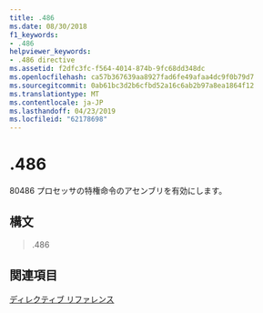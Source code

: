 ```yaml
---
title: .486
ms.date: 08/30/2018
f1_keywords:
- .486
helpviewer_keywords:
- .486 directive
ms.assetid: f2dfc3fc-f564-4014-874b-9fc68dd348dc
ms.openlocfilehash: ca57b367639aa8927fad6fe49afaa4dc9f0b79d7
ms.sourcegitcommit: 0ab61bc3d2b6cfbd52a16c6ab2b97a8ea1864f12
ms.translationtype: MT
ms.contentlocale: ja-JP
ms.lasthandoff: 04/23/2019
ms.locfileid: "62178698"
---
```

# <a name="486"></a>.486

80486 プロセッサの特権命令のアセンブリを有効にします。

## <a name="syntax"></a>構文

> .486

## <a name="see-also"></a>関連項目

[ディレクティブ リファレンス](../../assembler/masm/directives-reference.md)<br/>